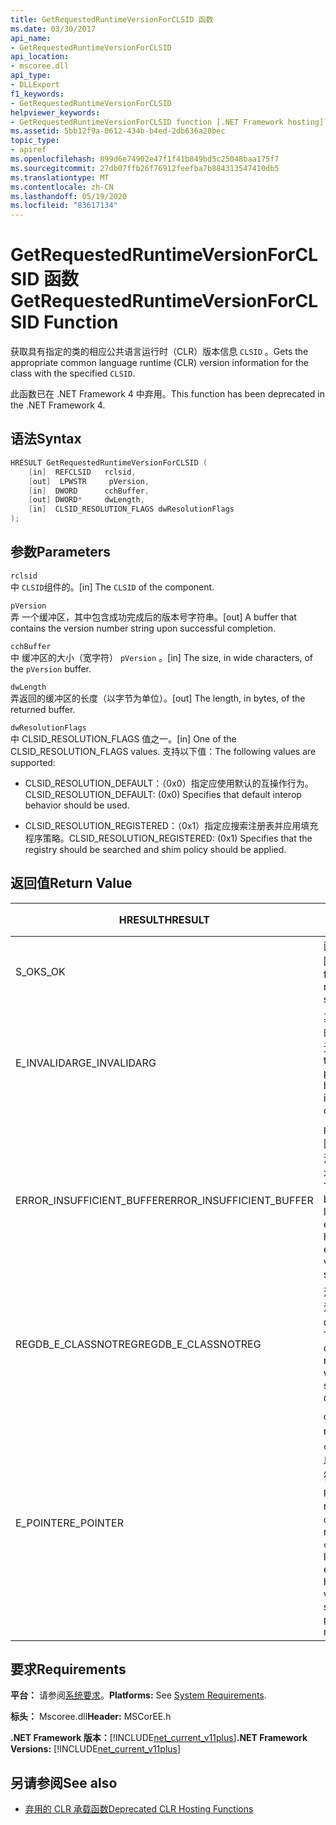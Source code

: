 ```yaml
---
title: GetRequestedRuntimeVersionForCLSID 函数
ms.date: 03/30/2017
api_name:
- GetRequestedRuntimeVersionForCLSID
api_location:
- mscoree.dll
api_type:
- DLLExport
f1_keywords:
- GetRequestedRuntimeVersionForCLSID
helpviewer_keywords:
- GetRequestedRuntimeVersionForCLSID function [.NET Framework hosting]
ms.assetid: 5bb12f9a-0612-434b-b4ed-2db636a20bec
topic_type:
- apiref
ms.openlocfilehash: 899d6e74902e47f1f41b849bd5c25048baa175f7
ms.sourcegitcommit: 27db07ffb26f76912feefba7b884313547410db5
ms.translationtype: MT
ms.contentlocale: zh-CN
ms.lasthandoff: 05/19/2020
ms.locfileid: "83617134"
---
```

# <a name="getrequestedruntimeversionforclsid-function"></a><span data-ttu-id="4867c-102">GetRequestedRuntimeVersionForCLSID 函数</span><span class="sxs-lookup"><span data-stu-id="4867c-102">GetRequestedRuntimeVersionForCLSID Function</span></span>
<span data-ttu-id="4867c-103">获取具有指定的类的相应公共语言运行时（CLR）版本信息 `CLSID` 。</span><span class="sxs-lookup"><span data-stu-id="4867c-103">Gets the appropriate common language runtime (CLR) version information for the class with the specified `CLSID`.</span></span>  
  
 <span data-ttu-id="4867c-104">此函数已在 .NET Framework 4 中弃用。</span><span class="sxs-lookup"><span data-stu-id="4867c-104">This function has been deprecated in the .NET Framework 4.</span></span>  
  
## <a name="syntax"></a><span data-ttu-id="4867c-105">语法</span><span class="sxs-lookup"><span data-stu-id="4867c-105">Syntax</span></span>  
  
```cpp  
HRESULT GetRequestedRuntimeVersionForCLSID (  
    [in]  REFCLSID   rclsid,
    [out]  LPWSTR     pVersion,
    [in]  DWORD      cchBuffer,
    [out] DWORD*     dwLength,
    [in]  CLSID_RESOLUTION_FLAGS dwResolutionFlags  
);  
```  
  
## <a name="parameters"></a><span data-ttu-id="4867c-106">参数</span><span class="sxs-lookup"><span data-stu-id="4867c-106">Parameters</span></span>  
 `rclsid`  
 <span data-ttu-id="4867c-107">中 `CLSID`组件的。</span><span class="sxs-lookup"><span data-stu-id="4867c-107">[in]  The `CLSID` of the component.</span></span>  
  
 `pVersion`  
 <span data-ttu-id="4867c-108">弄 一个缓冲区，其中包含成功完成后的版本号字符串。</span><span class="sxs-lookup"><span data-stu-id="4867c-108">[out]  A buffer that contains the version number string upon successful completion.</span></span>  
  
 `cchBuffer`  
 <span data-ttu-id="4867c-109">中 缓冲区的大小（宽字符） `pVersion` 。</span><span class="sxs-lookup"><span data-stu-id="4867c-109">[in]  The size, in wide characters, of the `pVersion` buffer.</span></span>  
  
 `dwLength`  
 <span data-ttu-id="4867c-110">弄返回的缓冲区的长度（以字节为单位）。</span><span class="sxs-lookup"><span data-stu-id="4867c-110">[out] The length, in bytes, of the returned buffer.</span></span>  
  
 `dwResolutionFlags`  
 <span data-ttu-id="4867c-111">中 CLSID_RESOLUTION_FLAGS 值之一。</span><span class="sxs-lookup"><span data-stu-id="4867c-111">[in]  One of the CLSID_RESOLUTION_FLAGS values.</span></span> <span data-ttu-id="4867c-112">支持以下值：</span><span class="sxs-lookup"><span data-stu-id="4867c-112">The following values are supported:</span></span>  
  
- <span data-ttu-id="4867c-113">CLSID_RESOLUTION_DEFAULT：（0x0）指定应使用默认的互操作行为。</span><span class="sxs-lookup"><span data-stu-id="4867c-113">CLSID_RESOLUTION_DEFAULT: (0x0) Specifies that default interop behavior should be used.</span></span>  
  
- <span data-ttu-id="4867c-114">CLSID_RESOLUTION_REGISTERED：（0x1）指定应搜索注册表并应用填充程序策略。</span><span class="sxs-lookup"><span data-stu-id="4867c-114">CLSID_RESOLUTION_REGISTERED: (0x1) Specifies that the registry should be searched and shim policy should be applied.</span></span>  
  
## <a name="return-value"></a><span data-ttu-id="4867c-115">返回值</span><span class="sxs-lookup"><span data-stu-id="4867c-115">Return Value</span></span>  
  
|<span data-ttu-id="4867c-116">HRESULT</span><span class="sxs-lookup"><span data-stu-id="4867c-116">HRESULT</span></span>|<span data-ttu-id="4867c-117">说明</span><span class="sxs-lookup"><span data-stu-id="4867c-117">Description</span></span>|  
|-------------|-----------------|  
|<span data-ttu-id="4867c-118">S_OK</span><span class="sxs-lookup"><span data-stu-id="4867c-118">S_OK</span></span>|<span data-ttu-id="4867c-119">函数已成功返回。</span><span class="sxs-lookup"><span data-stu-id="4867c-119">The function returned successfully.</span></span>|  
|<span data-ttu-id="4867c-120">E_INVALIDARG</span><span class="sxs-lookup"><span data-stu-id="4867c-120">E_INVALIDARG</span></span>|<span data-ttu-id="4867c-121">其中一个参数的类型或格式无效。</span><span class="sxs-lookup"><span data-stu-id="4867c-121">One of the parameters has an invalid type or format.</span></span>|  
|<span data-ttu-id="4867c-122">ERROR_INSUFFICIENT_BUFFER</span><span class="sxs-lookup"><span data-stu-id="4867c-122">ERROR_INSUFFICIENT_BUFFER</span></span>|<span data-ttu-id="4867c-123">`pVersion`缓冲区不够大，无法容纳整个版本字符串。</span><span class="sxs-lookup"><span data-stu-id="4867c-123">The `pVersion` buffer is not large enough to hold the entire version string.</span></span>|  
|<span data-ttu-id="4867c-124">REGDB_E_CLASSNOTREG</span><span class="sxs-lookup"><span data-stu-id="4867c-124">REGDB_E_CLASSNOTREG</span></span>|<span data-ttu-id="4867c-125">没有用指定的注册的类 `CLSID` 。</span><span class="sxs-lookup"><span data-stu-id="4867c-125">There is no class registered with the specified `CLSID`.</span></span>|  
|<span data-ttu-id="4867c-126">E_POINTER</span><span class="sxs-lookup"><span data-stu-id="4867c-126">E_POINTER</span></span>|<span data-ttu-id="4867c-127">`dwLength`为 null，或 `cchBuffer` 足以容纳版本字符串，但 `pVersion` 为 null。</span><span class="sxs-lookup"><span data-stu-id="4867c-127">`dwLength` is null, or `cchBuffer` is large enough to hold the version string, but `pVersion` is null.</span></span>|  
  
## <a name="requirements"></a><span data-ttu-id="4867c-128">要求</span><span class="sxs-lookup"><span data-stu-id="4867c-128">Requirements</span></span>  
 <span data-ttu-id="4867c-129">**平台：** 请参阅[系统要求](../../get-started/system-requirements.md)。</span><span class="sxs-lookup"><span data-stu-id="4867c-129">**Platforms:** See [System Requirements](../../get-started/system-requirements.md).</span></span>  
  
 <span data-ttu-id="4867c-130">**标头：** Mscoree.dll</span><span class="sxs-lookup"><span data-stu-id="4867c-130">**Header:** MSCorEE.h</span></span>  
  
 <span data-ttu-id="4867c-131">**.NET Framework 版本：**[!INCLUDE[net_current_v11plus](../../../../includes/net-current-v11plus-md.md)]</span><span class="sxs-lookup"><span data-stu-id="4867c-131">**.NET Framework Versions:** [!INCLUDE[net_current_v11plus](../../../../includes/net-current-v11plus-md.md)]</span></span>  
  
## <a name="see-also"></a><span data-ttu-id="4867c-132">另请参阅</span><span class="sxs-lookup"><span data-stu-id="4867c-132">See also</span></span>

- [<span data-ttu-id="4867c-133">弃用的 CLR 承载函数</span><span class="sxs-lookup"><span data-stu-id="4867c-133">Deprecated CLR Hosting Functions</span></span>](deprecated-clr-hosting-functions.md)
